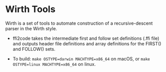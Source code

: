 Wirth Tools
===========
Wirth is a set of tools to automate construction of a recursive-descent
parser in the Wirth style.

*	ffi2code takes the intermediate first and follow set definitions
	(.ffi file) and outputs header file definitions and array
	definitions for the FIRST() and FOLLOW() sets.

*	To build: `make OSTYPE=darwin MACHTYPE=x86_64` on macOS, or
	`make OSTYPE=linux MACHTYPE=x86_64` on linux.
